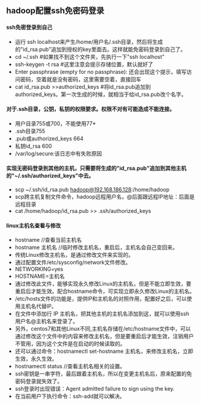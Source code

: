 ## hadoop配置ssh免密码登录 ##
#### ssh免密登录到自己 ####
- 运行 ssh localhost来产生/home/用户名/.ssh目录，然后将生成的"id_rsa.pub"追加到授权的key里面去。这样就能免密码登录到自己了。
- cd ~/.ssh    #如果找不到这个文件夹，先执行一下"ssh localhost"
- ssh-keygen -t rsa    #这里注意会提示存储位置，默认就好了
- Enter passphrase (empty for no passphrase): 还会出现这个提示，填写访问密码，空着就是没有密码，这里需要空着，直接回车
- cat id_rsa.pub >>authorized_keys    #将id_rsa.pub追加到authorized_keys。第一次生成的时候，就相当于给id_rsa.pub改个名字。
#### 对于.ssh目录，公钥，私钥的权限要求。权限不对有可能造成不能连接。
- 用户目录755或700，不能使用77*
- .ssh目录755
- .pub或authorized_keys 664
- 私钥id_rsa 600
- /var/log/secure:该日志中有失败原因 
#### 实现无密码登录到其他的主机，只需要将生成的"id_rsa.pub"追加到其他主机的"~/.ssh/authorized_keys"中去。
- scp ~/.ssh/id_rsa.pub hadoop@192.168.186.128:/home/hadoop   
- scp跨主机复制文件命令，hadoop远程用户名，@后面跟远程IP地址：后面是远程目录
- cat /home/hadoop/id_rsa.pub >> .ssh/authorized_keys 
#### linux主机名查看与修改 
- hostname //查看当前主机名
- hostname 主机名 //临时修改主机名，重启后，主机名会自己变回来。
- 传统Linux修改主机名，是通过修改文件来实现的。
- 通过配置文件/etc/sysconfig/network文件修改。
- NETWORKING=yes
- HOSTNAME=主机名
- 通过修改此文件，能够实现永久修改Linux的主机名，但是不能立即生效，要重启后才能生效。配合hostname命令，可实现立即永久修改Linux的主机名。
- /etc/hosts文件的功能是，提供IP和主机名的对照作用，配置好之后，可以使用主机名代替IP。
- 在文件中添加行 IP     主机名，把其他主机的主机名添加到这，就可以使用ssh 用户名@主机名来登录了。
- 另外，centos7和其他Linux不同,主机名存储在/etc/hostname文件中，可以通过修改这个文件中的内容来修改主机名，但是要重启后才能生效，注销用户不管用，因为这个文件是在启动的时候读取的。
- 还可以通过命令：hostnamectl set-hostname 主机名，来修改主机名，立即生效，永久生效。
- hostnamectl status //查看主机名相关的设置。
- ssh密钥是一串字符，最后跟着主机名，所以在变更主机名后，原来配置的免密码登录就失效了。
- ssh登录时出现错误：Agent admitted failure to sign using the key.
- 在当前用户下执行命令：ssh-add就可以解决。